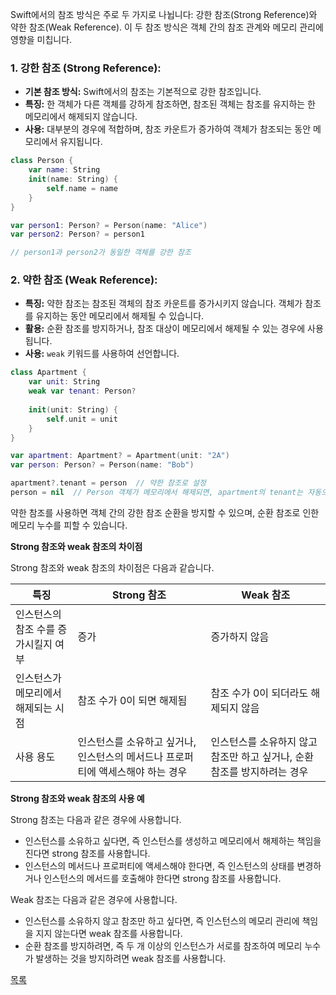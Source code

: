 Swift에서의 참조 방식은 주로 두 가지로 나뉩니다: 강한 참조(Strong Reference)와 약한 참조(Weak Reference). 이 두 참조 방식은 객체 간의 참조 관계와 메모리 관리에 영향을 미칩니다.

### 1. 강한 참조 (Strong Reference):
- **기본 참조 방식:** Swift에서의 참조는 기본적으로 강한 참조입니다.
- **특징:** 한 객체가 다른 객체를 강하게 참조하면, 참조된 객체는 참조를 유지하는 한 메모리에서 해제되지 않습니다.
- **사용:** 대부분의 경우에 적합하며, 참조 카운트가 증가하여 객체가 참조되는 동안 메모리에서 유지됩니다.

```swift
class Person {
    var name: String
    init(name: String) {
        self.name = name
    }
}

var person1: Person? = Person(name: "Alice")
var person2: Person? = person1

// person1과 person2가 동일한 객체를 강한 참조
```

### 2. 약한 참조 (Weak Reference):
- **특징:** 약한 참조는 참조된 객체의 참조 카운트를 증가시키지 않습니다. 객체가 참조를 유지하는 동안 메모리에서 해제될 수 있습니다.
- **활용:** 순환 참조를 방지하거나, 참조 대상이 메모리에서 해제될 수 있는 경우에 사용됩니다.
- **사용:** `weak` 키워드를 사용하여 선언합니다.

```swift
class Apartment {
    var unit: String
    weak var tenant: Person?
    
    init(unit: String) {
        self.unit = unit
    }
}

var apartment: Apartment? = Apartment(unit: "2A")
var person: Person? = Person(name: "Bob")

apartment?.tenant = person  // 약한 참조로 설정
person = nil  // Person 객체가 메모리에서 해제되면, apartment의 tenant는 자동으로 nil이 됨
```

약한 참조를 사용하면 객체 간의 강한 참조 순환을 방지할 수 있으며, 순환 참조로 인한 메모리 누수를 피할 수 있습니다.



**Strong 참조와 weak 참조의 차이점**

Strong 참조와 weak 참조의 차이점은 다음과 같습니다.

| 특징 | Strong 참조 | Weak 참조 |
|---|---|---|
| 인스턴스의 참조 수를 증가시킬지 여부 | 증가 | 증가하지 않음 |
| 인스턴스가 메모리에서 해제되는 시점 | 참조 수가 0이 되면 해제됨 | 참조 수가 0이 되더라도 해제되지 않음 |
| 사용 용도 | 인스턴스를 소유하고 싶거나, 인스턴스의 메서드나 프로퍼티에 액세스해야 하는 경우 | 인스턴스를 소유하지 않고 참조만 하고 싶거나, 순환 참조를 방지하려는 경우 |

**Strong 참조와 weak 참조의 사용 예**

Strong 참조는 다음과 같은 경우에 사용합니다.

* 인스턴스를 소유하고 싶다면, 즉 인스턴스를 생성하고 메모리에서 해제하는 책임을 진다면 strong 참조를 사용합니다.
* 인스턴스의 메서드나 프로퍼티에 액세스해야 한다면, 즉 인스턴스의 상태를 변경하거나 인스턴스의 메서드를 호출해야 한다면 strong 참조를 사용합니다.

Weak 참조는 다음과 같은 경우에 사용합니다.

* 인스턴스를 소유하지 않고 참조만 하고 싶다면, 즉 인스턴스의 메모리 관리에 책임을 지지 않는다면 weak 참조를 사용합니다.
* 순환 참조를 방지하려면, 즉 두 개 이상의 인스턴스가 서로를 참조하여 메모리 누수가 발생하는 것을 방지하려면 weak 참조를 사용합니다.

[목록](../README_link.md)